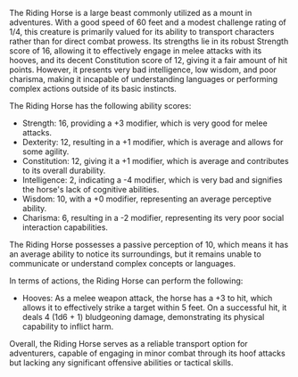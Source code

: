 The Riding Horse is a large beast commonly utilized as a mount in adventures. With a good speed of 60 feet and a modest challenge rating of 1/4, this creature is primarily valued for its ability to transport characters rather than for direct combat prowess. Its strengths lie in its robust Strength score of 16, allowing it to effectively engage in melee attacks with its hooves, and its decent Constitution score of 12, giving it a fair amount of hit points. However, it presents very bad intelligence, low wisdom, and poor charisma, making it incapable of understanding languages or performing complex actions outside of its basic instincts.

The Riding Horse has the following ability scores: 
- Strength: 16, providing a +3 modifier, which is very good for melee attacks.
- Dexterity: 12, resulting in a +1 modifier, which is average and allows for some agility.
- Constitution: 12, giving it a +1 modifier, which is average and contributes to its overall durability.
- Intelligence: 2, indicating a -4 modifier, which is very bad and signifies the horse's lack of cognitive abilities.
- Wisdom: 10, with a +0 modifier, representing an average perceptive ability.
- Charisma: 6, resulting in a -2 modifier, representing its very poor social interaction capabilities.

The Riding Horse possesses a passive perception of 10, which means it has an average ability to notice its surroundings, but it remains unable to communicate or understand complex concepts or languages.

In terms of actions, the Riding Horse can perform the following:
- Hooves: As a melee weapon attack, the horse has a +3 to hit, which allows it to effectively strike a target within 5 feet. On a successful hit, it deals 4 (1d6 + 1) bludgeoning damage, demonstrating its physical capability to inflict harm.

Overall, the Riding Horse serves as a reliable transport option for adventurers, capable of engaging in minor combat through its hoof attacks but lacking any significant offensive abilities or tactical skills.